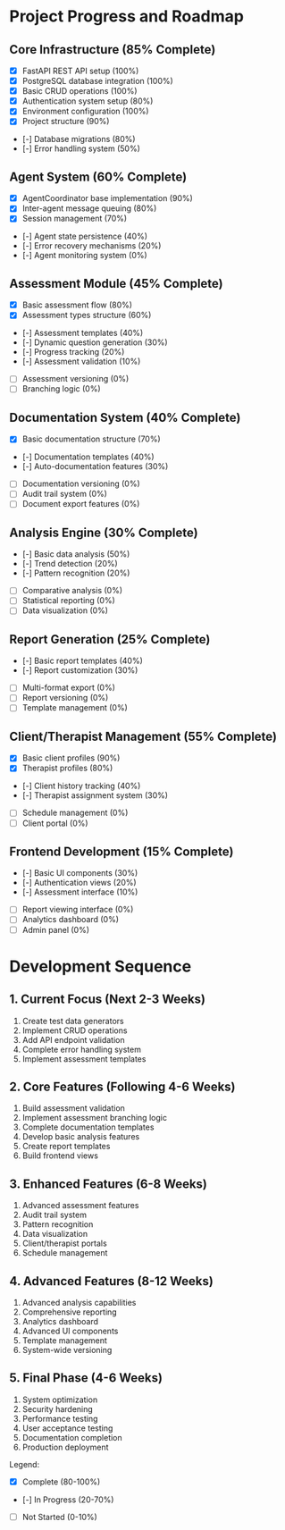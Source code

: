 # Project Progress and Roadmap

## Core Infrastructure (85% Complete)
- [x] FastAPI REST API setup (100%)
- [x] PostgreSQL database integration (100%)
- [x] Basic CRUD operations (100%)
- [x] Authentication system setup (80%)
- [x] Environment configuration (100%)
- [x] Project structure (90%)
- [-] Database migrations (80%)
- [-] Error handling system (50%)

## Agent System (60% Complete)
- [x] AgentCoordinator base implementation (90%)
- [x] Inter-agent message queuing (80%)
- [x] Session management (70%)
- [-] Agent state persistence (40%)
- [-] Error recovery mechanisms (20%)
- [-] Agent monitoring system (0%)

## Assessment Module (45% Complete)
- [x] Basic assessment flow (80%)
- [x] Assessment types structure (60%)
- [-] Assessment templates (40%)
- [-] Dynamic question generation (30%)
- [-] Progress tracking (20%)
- [-] Assessment validation (10%)
- [ ] Assessment versioning (0%)
- [ ] Branching logic (0%)

## Documentation System (40% Complete)
- [x] Basic documentation structure (70%)
- [-] Documentation templates (40%)
- [-] Auto-documentation features (30%)
- [ ] Documentation versioning (0%)
- [ ] Audit trail system (0%)
- [ ] Document export features (0%)

## Analysis Engine (30% Complete)
- [-] Basic data analysis (50%)
- [-] Trend detection (20%)
- [-] Pattern recognition (20%)
- [ ] Comparative analysis (0%)
- [ ] Statistical reporting (0%)
- [ ] Data visualization (0%)

## Report Generation (25% Complete)
- [-] Basic report templates (40%)
- [-] Report customization (30%)
- [ ] Multi-format export (0%)
- [ ] Report versioning (0%)
- [ ] Template management (0%)

## Client/Therapist Management (55% Complete)
- [x] Basic client profiles (90%)
- [x] Therapist profiles (80%)
- [-] Client history tracking (40%)
- [-] Therapist assignment system (30%)
- [ ] Schedule management (0%)
- [ ] Client portal (0%)

## Frontend Development (15% Complete)
- [-] Basic UI components (30%)
- [-] Authentication views (20%)
- [-] Assessment interface (10%)
- [ ] Report viewing interface (0%)
- [ ] Analytics dashboard (0%)
- [ ] Admin panel (0%)

# Development Sequence

## 1. Current Focus (Next 2-3 Weeks)
1. Create test data generators
2. Implement CRUD operations
3. Add API endpoint validation
4. Complete error handling system
5. Implement assessment templates

## 2. Core Features (Following 4-6 Weeks)
1. Build assessment validation
2. Implement assessment branching logic
3. Complete documentation templates
4. Develop basic analysis features
5. Create report templates
6. Build frontend views

## 3. Enhanced Features (6-8 Weeks)
1. Advanced assessment features
2. Audit trail system
3. Pattern recognition
4. Data visualization
5. Client/therapist portals
6. Schedule management

## 4. Advanced Features (8-12 Weeks)
1. Advanced analysis capabilities
2. Comprehensive reporting
3. Analytics dashboard
4. Advanced UI components
5. Template management
6. System-wide versioning

## 5. Final Phase (4-6 Weeks)
1. System optimization
2. Security hardening
3. Performance testing
4. User acceptance testing
5. Documentation completion
6. Production deployment

Legend:
- [x] Complete (80-100%)
- [-] In Progress (20-70%)
- [ ] Not Started (0-10%)
